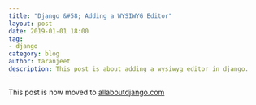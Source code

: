 ```yaml
---
title: "Django &#58; Adding a WYSIWYG Editor"
layout: post
date: 2019-01-01 18:00
tag:
- django
category: blog
author: taranjeet
description: This post is about adding a wysiwyg editor in django.
---
```


This post is now moved to [allaboutdjango.com](https://allaboutdjango.com/django-adding-a-wysisyg-editor/)
